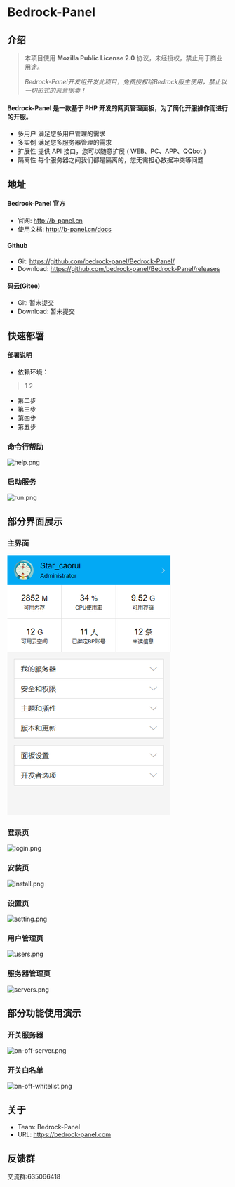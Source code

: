 # Bedrock-Panel
## 介绍

> 本项目使用 **Mozilla Public License 2.0** 协议，未经授权，禁止用于商业用途。
>
> *Bedrock-Panel开发组开发此项目，免费授权给Bedrock服主使用，禁止以一切形式的恶意倒卖！*

#### **Bedrock-Panel** 是一款基于 PHP 开发的网页管理面板，为了简化开服操作而进行的开服。

- 多用户 满足您多用户管理的需求
- 多实例 满足您多服务器管理的需求
- 扩展性 提供 API 接口，您可以随意扩展 ( WEB、PC、APP、QQbot )
- 隔离性 每个服务器之间我们都是隔离的，您无需担心数据冲突等问题

## 地址

#### Bedrock-Panel 官方

- 官网: http://b-panel.cn
- 使用文档: http://b-panel.cn/docs

#### Github

- Git: https://github.com/bedrock-panel/Bedrock-Panel/
- Download: https://github.com/bedrock-panel/Bedrock-Panel/releases

#### 码云(Gitee)

- Git: 暂未提交
- Download: 暂未提交


## 快速部署

#### 部署说明

- 依赖环境：
> 1
> 2
- 第二步
- 第三步
- 第四步
- 第五步

### 命令行帮助

![help.png](./docs/images/help.png)

### 启动服务

![run.png](./docs/images/run.png)

## 部分界面展示

### 主界面

![main.ppg](./docs/images/main.png)

### 登录页

![login.png](./docs/images/help.png)

### 安装页

![install.png](./docs/images/help.png)

### 设置页

![setting.png](./docs/images/help.png)

### 用户管理页

![users.png](./docs/images/help.png)

### 服务器管理页

![servers.png](./docs/images/help.png)


## 部分功能使用演示

### 开关服务器

![on-off-server.png](./docs/images/help.png)

### 开关白名单

![on-off-whitelist.png](./docs/images/help.png)




## 关于

- Team: Bedrock-Panel
- URL: https://bedrock-panel.com

## 反馈群

交流群:635066418
